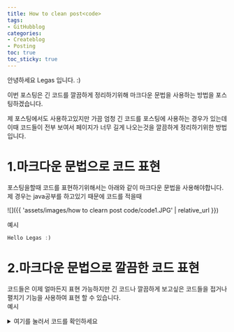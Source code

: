 ```yaml
---
title: How to clean post<code>
tags:
- GitHubblog
categories:
- Createblog
- Posting
toc: true
toc_sticky: true
---
```


안녕하세요 Legas 입니다. :)

이번 포스팅은 긴 코드를 깔끔하게 정리하기위해 마크다운 문법을 사용하는 방법을 포스팅하겠습니다.

제 포스팅에서도 사용하고있지만 가끔 엄청 긴 코드를 포스팅에 사용하는 경우가 있는데  
이때 코드들이 전부 보여서 페이지가 너무 길게 나오는것을 깔끔하게 정리하기위한 방법입니다.  

# 1.마크다운 문법으로 코드 표현
포스팅을할때 코드를 표현하기위해서는 아래와 같이 마크다운 문법을 사용해야합니다.  
제 경우는 java공부를 하고있기 때문에 코드를 적을때  

![]({{ 'assets/images/how to clearn post code/code1.JPG' | relative_url }})  

예시  
```java
Hello Legas :)
```

# 2.마크다운 문법으로 깔끔한 코드 표현
코드들은 이제 얼마든지 표현 가능하지만 긴 코드나 깔끔하게 보고싶은 코드들을 접거나 펼치기 기능을 사용하여 표현 할 수 있습니다.  
예시  
<details>
  <summary>여기를 눌러서 코드를 확인하세요</summary>
  <div markdown="1">
```java
		
Hello Legas :) 
How to make clean code
		
```
   </div>
</details>  

		
위처럼 클릭을 해서 긴 코드를 펼치기와 접기를 통해서 포스팅을 좀 더 깔끔하게 보일 수 있습니다.

코드를 작성할때 위 아래에 아래와 같은 명령어를 적어주면 표현이 가능합니다.
예시) 
```
<details>
  <summary>여기를 눌러서 코드를 확인하세요</summary>
  <div markdown="1">
		
		(코드 내용들)
		
  </div>
</details>
```

아래 포스팅시 적용한 이미지  
![]({{ 'assets/images/how to clearn post code/code2.JPG' | relative_url }})  

이제 긴 코드나 정리하고 싶은 코드들은 위와같이 적용하여 포스팅을 해보세요 :)
